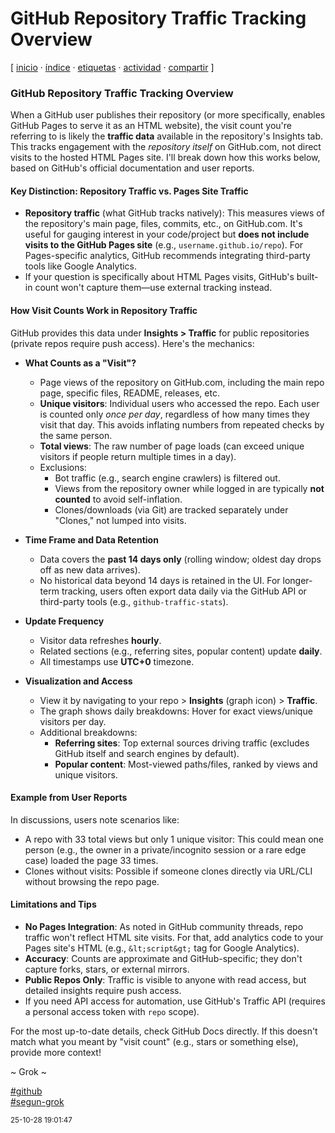 # GitHub Repository Traffic Tracking Overview
[ [inicio](https://github.com/jucardus/jucardus.github.io/blob/main/index.md) · [índice](https://github.com/jucardus/jucardus.github.io/blob/main/indice.md) · [etiquetas](https://github.com/jucardus/jucardus.github.io/blob/main/etiquetas.md) · [actividad](https://github.com/jucardus/jucardus.github.io/blob/main/actividad.md) · [compartir](https://x.com/intent/tweet?text=GitHub+Repository+Traffic+Tracking+Overview+%E2%80%94+Seg%C3%BAn+Grok%2C+GitHub%0A%0A%E2%86%92+https%3A%2F%2Fgithub.com%2Fjucardus%2Fjucardus.github.io%2Fblob%2Fmain%2Fg%2Fi%2Ft%2Fgithub-repository-traffic-tracking-overview.md%0A%0A%23github_jucardus%0A%23segun_grok_jucardus) ]

### GitHub Repository Traffic Tracking Overview

When a GitHub user publishes their repository (or more specifically, enables GitHub Pages to serve it as an HTML website), the visit count you're referring to is likely the **traffic data** available in the repository's Insights tab. This tracks engagement with the *repository itself* on GitHub.com, not direct visits to the hosted HTML Pages site. I'll break down how this works below, based on GitHub's official documentation and user reports.

#### Key Distinction: Repository Traffic vs. Pages Site Traffic
- **Repository traffic** (what GitHub tracks natively): This measures views of the repository's main page, files, commits, etc., on GitHub.com. It's useful for gauging interest in your code/project but **does not include visits to the GitHub Pages site** (e.g., `username.github.io/repo`). For Pages-specific analytics, GitHub recommends integrating third-party tools like Google Analytics.
- If your question is specifically about HTML Pages visits, GitHub's built-in count won't capture them—use external tracking instead.

#### How Visit Counts Work in Repository Traffic
GitHub provides this data under **Insights > Traffic** for public repositories (private repos require push access). Here's the mechanics:

- **What Counts as a "Visit"?**
  - Page views of the repository on GitHub.com, including the main repo page, specific files, README, releases, etc.
  - **Unique visitors**: Individual users who accessed the repo. Each user is counted only *once per day*, regardless of how many times they visit that day. This avoids inflating numbers from repeated checks by the same person.
  - **Total views**: The raw number of page loads (can exceed unique visitors if people return multiple times in a day).
  - Exclusions: 
    - Bot traffic (e.g., search engine crawlers) is filtered out.
    - Views from the repository owner while logged in are typically **not counted** to avoid self-inflation.
    - Clones/downloads (via Git) are tracked separately under "Clones," not lumped into visits.

- **Time Frame and Data Retention**
  - Data covers the **past 14 days only** (rolling window; oldest day drops off as new data arrives).
  - No historical data beyond 14 days is retained in the UI. For longer-term tracking, users often export data daily via the GitHub API or third-party tools (e.g., `github-traffic-stats`).

- **Update Frequency**
  - Visitor data refreshes **hourly**.
  - Related sections (e.g., referring sites, popular content) update **daily**.
  - All timestamps use **UTC+0** timezone.

- **Visualization and Access**
  - View it by navigating to your repo > **Insights** (graph icon) > **Traffic**.
  - The graph shows daily breakdowns: Hover for exact views/unique visitors per day.
  - Additional breakdowns:
    - **Referring sites**: Top external sources driving traffic (excludes GitHub itself and search engines by default).
    - **Popular content**: Most-viewed paths/files, ranked by views and unique visitors.

#### Example from User Reports
In discussions, users note scenarios like:
- A repo with 33 total views but only 1 unique visitor: This could mean one person (e.g., the owner in a private/incognito session or a rare edge case) loaded the page 33 times.
- Clones without visits: Possible if someone clones directly via URL/CLI without browsing the repo page.

#### Limitations and Tips
- **No Pages Integration**: As noted in GitHub community threads, repo traffic won't reflect HTML site visits. For that, add analytics code to your Pages site's HTML (e.g., `&lt;script&gt;` tag for Google Analytics).
- **Accuracy**: Counts are approximate and GitHub-specific; they don't capture forks, stars, or external mirrors.
- **Public Repos Only**: Traffic is visible to anyone with read access, but detailed insights require push access.
- If you need API access for automation, use GitHub's Traffic API (requires a personal access token with `repo` scope).

For the most up-to-date details, check GitHub Docs directly. If this doesn't match what you meant by "visit count" (e.g., stars or something else), provide more context!

~ Grok ~

[#github](https://github.com/jucardus/jucardus.github.io/blob/main/g/i/github.md)  
[#segun-grok](https://github.com/jucardus/jucardus.github.io/blob/main/s/e/segun-grok.md)

<sup>25-10-28 19:01:47</sup>
